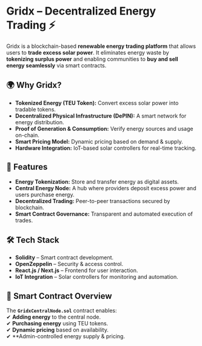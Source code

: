 # Gridx – Decentralized Energy Trading ⚡  

Gridx is a blockchain-based **renewable energy trading platform** that allows users to **trade excess solar power**. It eliminates energy waste by **tokenizing surplus power** and enabling communities to **buy and sell energy seamlessly** via smart contracts.  

## 🌍 Why Gridx?  
- **Tokenized Energy (TEU Token):** Convert excess solar power into tradable tokens.  
- **Decentralized Physical Infrastructure (DePIN):** A smart network for energy distribution.  
- **Proof of Generation & Consumption:** Verify energy sources and usage on-chain.  
- **Smart Pricing Model:** Dynamic pricing based on demand & supply.  
- **Hardware Integration:** IoT-based solar controllers for real-time tracking.  

## 🚀 Features  
- **Energy Tokenization:** Store and transfer energy as digital assets.  
- **Central Energy Node:** A hub where providers deposit excess power and users purchase energy.  
- **Decentralized Trading:** Peer-to-peer transactions secured by blockchain.  
- **Smart Contract Governance:** Transparent and automated execution of trades.  

## 🛠️ Tech Stack  
- **Solidity** – Smart contract development.  
- **OpenZeppelin** – Security & access control.  
- **React.js / Next.js** – Frontend for user interaction.  
- **IoT Integration** – Solar controllers for monitoring and automation.  

## 📜 Smart Contract Overview  
The **`GridxCentralNode.sol`** contract enables:  
✔ **Adding energy** to the central node.  
✔ **Purchasing energy** using TEU tokens.  
✔ **Dynamic pricing** based on availability.  
✔ **Admin-controlled energy supply & pricing.  
